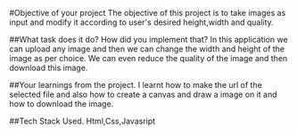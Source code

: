
#Objective of your project
The objective of this project is to take images as input and modify it according to user's desired height,width and quality.


##What task does it do? How did you implement that?
In this application we can upload any image and then we can change the width and height of the image as per choice. We can even reduce the quality of the image and then download this image.


##Your learnings from the project.
I learnt how to make the url of the selected file and also how to create a canvas and draw a image on it and how to download the image.

##Tech Stack Used.
Html,Css,Javasript

